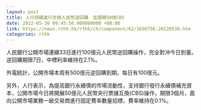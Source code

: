```yaml
---
layout: post
title: 人行持續進行百億人民幣逆回購　並展開50億CBS
date: 2022-05-30 09:45:56.000000000 +08:00
link: https://news.rthk.hk/rthk/ch/component/k2/1650756-20220530.htm
categories: rthk
---
```


人民銀行公開市場連續33日進行100億元人民幣逆回購操作，完全對沖今日到量。逆回購期限7日，中標利率維持在2.1%。

外電統計，公開市場本周有500億元逆回購到期，每日有100億元。

另外，人行表示，為提高銀行永續債的市場流動性，支持銀行發行永續債補充資本，公開市場今日將開展50億元人民幣央行票據互換(CBS)操作，期限3個月，面向公開市場業務一級交易商進行固定費率數量招標，費率維持在0.1%。
